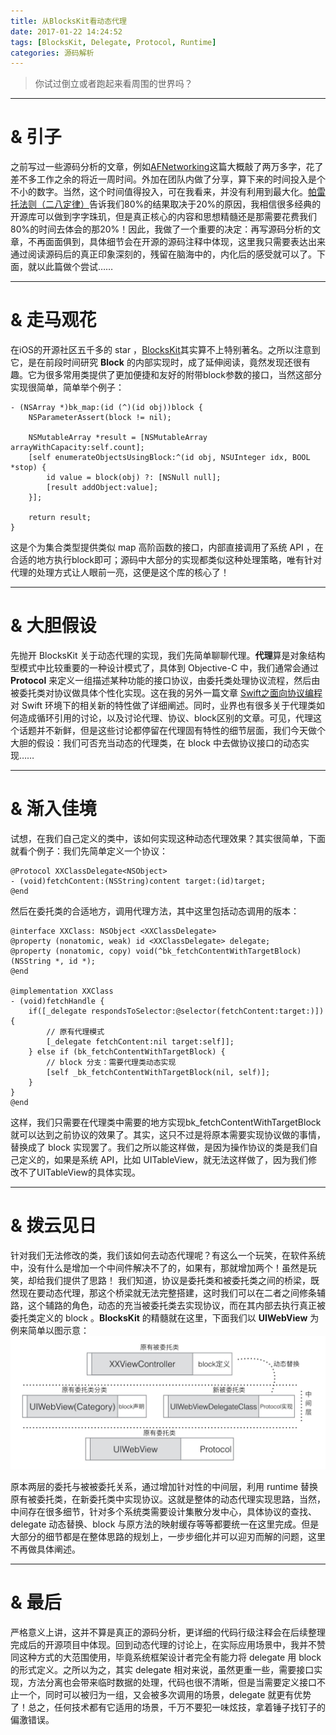 ```yaml
---
title: 从BlocksKit看动态代理
date: 2017-01-22 14:24:52
tags: [BlocksKit, Delegate, Protocol, Runtime]
categories: 源码解析
---
```

> 你试过倒立或者跑起来看周围的世界吗？

-------

# & 引子
之前写过一些源码分析的文章，例如[AFNetworking](http://thinker-lj.com/%E6%BA%90%E7%A0%81%E8%A7%A3%E6%9E%90%E4%B9%8BAFNetworking/)这篇大概敲了两万多字，花了差不多工作之余的将近一周时间。外加在团队内做了分享，算下来的时间投入是个不小的数字。当然，这个时间值得投入，可在我看来，并没有利用到最大化。[帕雷托法则（二八定律）](https://zh.wikipedia.org/wiki/%E5%B8%95%E9%9B%B7%E6%89%98%E6%B3%95%E5%88%99)告诉我们80%的结果取决于20%的原因，我相信很多经典的开源库可以做到字字珠玑，但是真正核心的内容和思想精髓还是那需要花费我们80%的时间去体会的那20%！因此，我做了一个重要的决定：再写源码分析的文章，不再面面俱到，具体细节会在开源的源码注释中体现，这里我只需要表达出来通过阅读源码后的真正印象深刻的，残留在脑海中的，内化后的感受就可以了。下面，就以此篇做个尝试……

-------

# & 走马观花
在iOS的开源社区五千多的 star ，[BlocksKit](https://github.com/zwaldowski/BlocksKit)其实算不上特别著名。之所以注意到它，是在前段时间研究 **Block** 的内部实现时，成了延伸阅读，竟然发现还很有趣。它为很多常用类提供了更加便捷和友好的附带block参数的接口，当然这部分实现很简单，简单举个例子：

```objc
- (NSArray *)bk_map:(id (^)(id obj))block {
	NSParameterAssert(block != nil);
	
	NSMutableArray *result = [NSMutableArray arrayWithCapacity:self.count];
	[self enumerateObjectsUsingBlock:^(id obj, NSUInteger idx, BOOL *stop) {
		id value = block(obj) ?: [NSNull null];
		[result addObject:value];
	}];

	return result;
}
```
这是个为集合类型提供类似 map 高阶函数的接口，内部直接调用了系统 API ，在合适的地方执行block即可；源码中大部分的实现都类似这种处理策略，唯有针对代理的处理方式让人眼前一亮，这便是这个库的核心了！<!-- more -->

-------

# & 大胆假设
先抛开 BlocksKit 关于动态代理的实现，我们先简单聊聊代理。**代理**算是对象结构型模式中比较重要的一种设计模式了，具体到 Objective-C 中，我们通常会通过 **Protocol** 来定义一组描述某种功能的接口协议，由委托类处理协议流程，然后由被委托类对协议做具体个性化实现。这在我的另外一篇文章 [Swift之面向协议编程](http://thinker-lj.com/Swift%E4%B9%8B%E9%9D%A2%E5%90%91%E5%8D%8F%E8%AE%AE%E7%BC%96%E7%A8%8B/)对 Swift 环境下的相关新的特性做了详细阐述。同时，业界也有很多关于代理类如何造成循环引用的讨论，以及讨论代理、协议、block区别的文章。可见，代理这个话题并不新鲜，但是这些讨论都停留在代理固有特性的细节层面，我们今天做个大胆的假设：我们可否充当动态的代理类，在 block 中去做协议接口的动态实现……

-------

# & 渐入佳境
试想，在我们自己定义的类中，该如何实现这种动态代理效果？其实很简单，下面就看个例子：我们先简单定义一个协议：
```objc
@Protocol XXClassDelegate<NSObject>
- (void)fetchContent:(NSString)content target:(id)target;
@end
```
然后在委托类的合适地方，调用代理方法，其中这里包括动态调用的版本：
```objc
@interface XXClass: NSObject <XXClassDelegate>
@property (nonatomic, weak) id <XXClassDelegate> delegate;
@property (nonatomic, copy) void(^bk_fetchContentWithTargetBlock)(NSString *, id *);
@end

@implementation XXClass
- (void)fetchHandle {
	if([_delegate respondsToSelector:@selector(fetchContent:target:)]) {
		// 原有代理模式
		[_delegate fetchContent:nil target:self]];
	} else if (bk_fetchContentWithTargetBlock) {
		// block 分支：需要代理类动态实现
		[self _bk_fetchContentWithTargetBlock(nil, self)];
	}
}
@end
```
这样，我们只需要在代理类中需要的地方实现bk_fetchContentWithTargetBlock就可以达到之前协议的效果了。其实，这只不过是将原本需要实现协议做的事情，替换成了 block 实现罢了。我们之所以能这样做，是因为操作协议的类是我们自己定义的，如果是系统 API，比如 UITableView，就无法这样做了，因为我们修改不了UITableView的具体实现。

-------

# & 拨云见日
针对我们无法修改的类，我们该如何去动态代理呢？有这么一个玩笑，在软件系统中，没有什么是增加一个中间件解决不了的，如果有，那就增加两个！虽然是玩笑，却给我们提供了思路！
我们知道，协议是委托类和被委托类之间的桥梁，既然现在要动态代理，那这个桥梁就无法完整搭建，这时我们可以在二者之间修条辅路，这个辅路的角色，动态的充当被委托类去实现协议，而在其内部去执行真正被委托类定义的 block 。**BlocksKit** 的精髓就在这里，下面我们以 **UIWebView** 为例来简单以图示意：
![](/images/14863431193011.jpg)

原本两层的委托与被被委托关系，通过增加针对性的中间层，利用 runtime 替换原有被委托类，在新委托类中实现协议。这就是整体的动态代理实现思路，当然，中间存在很多细节，针对多个系统类需要设计集散分发中心，具体协议的查找、delegate 动态替换、block 与原方法的映射缓存等等都要统一在这里完成。但是大部分的细节都是在整体思路的规划上，一步步细化并可以迎刃而解的问题，这里不再做具体阐述。

-------

# & 最后
严格意义上讲，这并不算是真正的源码分析，更详细的代码行级注释会在后续整理完成后的开源项目中体现。回到动态代理的讨论上，在实际应用场景中，我并不赞同这种方式的大范围使用，毕竟系统框架设计者完全有能力将 delegate 用 block 的形式定义。之所以为之，其实 delegate 相对来说，虽然更重一些，需要接口实现，方法分离也会带来临时数据的处理，代码也很不清晰，但是当需要定义接口不止一个，同时可以被归为一组，又会被多次调用的场景，delegate 就更有优势了！总之，任何技术都有它适用的场景，千万不要犯一味炫技，拿着锤子找钉子的偏激错误。


